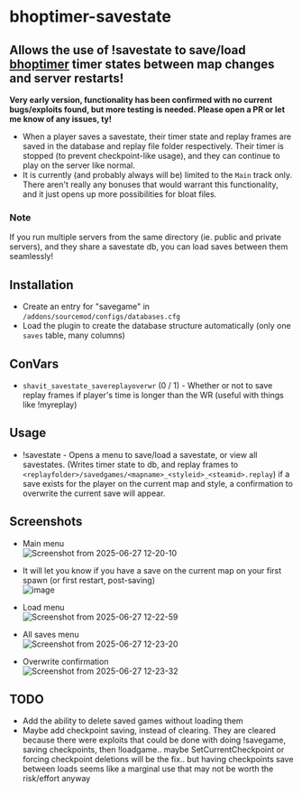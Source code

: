 # bhoptimer-savestate
## Allows the use of !savestate to save/load [bhoptimer](https://github.com/shavitush/bhoptimer) timer states between map changes and server restarts!

**Very early version, functionality has been confirmed with no current bugs/exploits found, but more testing is needed. Please open a PR or let me know of any issues, ty!**

- When a player saves a savestate, their timer state and replay frames are saved in the database and replay file folder respectively. Their timer is stopped (to prevent checkpoint-like usage), and they can continue to play on the server like normal.
- It is currently (and probably always will be) limited to the `Main` track only. There aren't really any bonuses that would warrant this functionality, and it just opens up more possibilities for bloat files.

### Note
If you run multiple servers from the same directory (ie. public and private servers), and they share a savestate db, you can load saves between them seamlessly!

## Installation
- Create an entry for "savegame" in `/addons/sourcemod/configs/databases.cfg`
- Load the plugin to create the database structure automatically (only one `saves` table, many columns)

## ConVars
- `shavit_savestate_savereplayoverwr` (0 / 1) - Whether or not to save replay frames if player's time is longer than the WR (useful with things like !myreplay)

## Usage
- !savestate - Opens a menu to save/load a savestate, or view all savestates. (Writes timer state to db, and replay frames to `<replayfolder>/savedgames/<mapname>_<styleid>_<steamid>.replay`) if a save exists for the player on the current map and style, a confirmation to overwrite the current save will appear.

## Screenshots
- Main menu
<br>![Screenshot from 2025-06-27 12-20-10](https://github.com/user-attachments/assets/032c0baf-20de-428b-aad1-97145bd24e94)


- It will let you know if you have a save on the current map on your first spawn (or first restart, post-saving)
<br>![image](https://github.com/user-attachments/assets/becbbd01-2600-47dc-8488-46f3e24c056d)


- Load menu
<br>![Screenshot from 2025-06-27 12-22-59](https://github.com/user-attachments/assets/7b62ebc3-c802-4bab-a353-88e5197ad2b6)


- All saves menu
<br>![Screenshot from 2025-06-27 12-23-20](https://github.com/user-attachments/assets/d8c3867c-ec6a-4dc2-88e3-fc1fe70dbe5c)

- Overwrite confirmation
<br>![Screenshot from 2025-06-27 12-23-32](https://github.com/user-attachments/assets/d9a16c76-3514-4574-ae3c-e45a18288bd0)

## TODO
- Add the ability to delete saved games without loading them
- Maybe add checkpoint saving, instead of clearing. They are cleared because there were exploits that could be done with doing !savegame, saving checkpoints, then !loadgame.. maybe SetCurrentCheckpoint or forcing checkpoint deletions will be the fix.. but having checkpoints save between loads seems like a marginal use that may not be worth the risk/effort anyway
